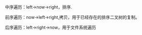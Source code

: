 中序遍历：left->now->right，排序.

前序遍历：now->left->right,拷贝，用于已经存在的排序二叉树的复制。

后序遍历：left->right->now，用于文件系统遍历